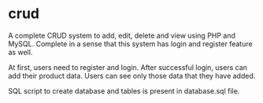 # crud
A complete CRUD system to add, edit, delete and view using PHP and MySQL. Complete in a sense that this system has login and register feature as well.

At first, users need to register and login. After successful login, users can add their product data. Users can see only those data that they have added.

SQL script to create database and tables is present in database.sql file.
